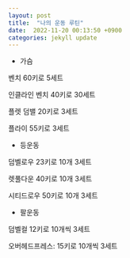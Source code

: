 ```yaml
---
layout: post
title:  "나의 운동 루틴"
date:  2022-11-20 00:13:50 +0900 
categories: jekyll update
---
```


* 가슴

벤치 60키로 5세트

인클라인 벤치 40키로 30세트

플렛 덤밸 20키로 3세트

플라이 55키로 3세트

* 등운동

덤벨로우 23키로 10개 3세트

렛풀다운 40키로 10개 3세트

시티드로우 50키로 10개 3세트

* 팔운동

덤벨컬 12키로 10개씩 3세트

오버헤드프레스: 15키로 10개씩 3세트
